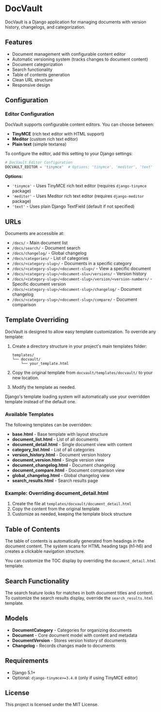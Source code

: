 # DocVault

DocVault is a Django application for managing documents with version history, changelogs, and categorization.

## Features

- Document management with configurable content editor
- Automatic versioning system (tracks changes to document content)
- Document categorization
- Search functionality
- Table of contents generation
- Clean URL structure
- Responsive design

## Configuration

### Editor Configuration

DocVault supports configurable content editors. You can choose between:

- **TinyMCE** (rich text editor with HTML support)
- **Meditor** (custom rich text editor)
- **Plain text** (simple textarea)

To configure the editor, add this setting to your Django settings:

```python
# DocVault Editor Configuration
DOCVAULT_EDITOR = 'tinymce'  # Options: 'tinymce', 'meditor', 'text'
```

**Options:**
- `'tinymce'` - Uses TinyMCE rich text editor (requires `django-tinymce` package)
- `'meditor'` - Uses Meditor rich text editor (requires `django-meditor` package)
- `'text'` - Uses plain Django TextField (default if not specified)

## URLs

Documents are accessible at:
- `/docs/` - Main document list
- `/docs/search/` - Document search
- `/docs/changelog/` - Global changelog
- `/docs/categories/` - List of categories
- `/docs/<category-slug>/` - Documents in a specific category
- `/docs/<category-slug>/<document-slug>/` - View a specific document
- `/docs/<category-slug>/<document-slu>/versions/` - Version history
- `/docs/<category-slug>/<document-slug>/version/<version-number>/` - Specific document version
- `/docs/<category-slug>/<document-slug>/changelog/` - Document changelog
- `/docs/<category-slug>/<document-slug>/compare/` - Document comparison

## Template Overriding

DocVault is designed to allow easy template customization. To override any template:

1. Create a directory structure in your project's main templates folder:
   ```
   templates/
   └── docvault/
       └── your_template.html
   ```

2. Copy the original template from `docvault/templates/docvault/` to your new location.

3. Modify the template as needed.

Django's template loading system will automatically use your overridden template instead of the default one.

### Available Templates

The following templates can be overridden:

- **base.html** - Base template with layout structure
- **document_list.html** - List of all documents
- **document_detail.html** - Single document view with content
- **category_list.html** - List of all categories
- **version_history.html** - Document version history
- **document_version.html** - Single version view
- **document_changelog.html** - Document changelog
- **document_compare.html** - Document comparison view
- **global_changelog.html** - Global changelog view
- **search_results.html** - Search results page

### Example: Overriding document_detail.html

1. Create the file at `templates/docvault/document_detail.html`
2. Copy the content from the original template
3. Customize as needed, keeping the template block structure

## Table of Contents

The table of contents is automatically generated from headings in the document content.
The system scans for HTML heading tags (h1-h6) and creates a clickable navigation structure.

You can customize the TOC display by overriding the `document_detail.html` template.

## Search Functionality

The search feature looks for matches in both document titles and content.
To customize the search results display, override the `search_results.html` template.

## Models

- **DocumentCategory** - Categories for organizing documents
- **Document** - Core document model with content and metadata
- **DocumentVersion** - Stores version history of documents
- **Changelog** - Records changes made to documents

## Requirements

- Django 5.1+
- Optional: `django-tinymce>=3.4.0` (only if using TinyMCE editor)

## License

This project is licensed under the MIT License.
